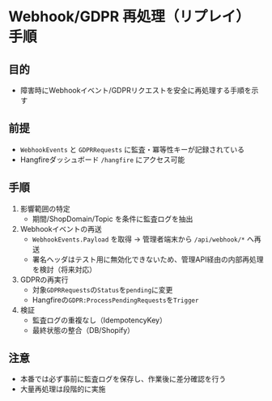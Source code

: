 # Webhook/GDPR 再処理（リプレイ）手順

## 目的
- 障害時にWebhookイベント/GDPRリクエストを安全に再処理する手順を示す

## 前提
- `WebhookEvents` と `GDPRRequests` に監査・冪等性キーが記録されている
- Hangfireダッシュボード `/hangfire` にアクセス可能

## 手順
1) 影響範囲の特定
   - 期間/ShopDomain/Topic を条件に監査ログを抽出
2) Webhookイベントの再送
   - `WebhookEvents.Payload` を取得 → 管理者端末から `/api/webhook/*` へ再送
   - 署名ヘッダはテスト用に無効化できないため、管理API経由の内部再処理を検討（将来対応）
3) GDPRの再実行
   - 対象`GDPRRequests`の`Status`を`pending`に変更
   - Hangfireの`GDPR:ProcessPendingRequests`を`Trigger`
4) 検証
   - 監査ログの重複なし（IdempotencyKey）
   - 最終状態の整合（DB/Shopify）

## 注意
- 本番では必ず事前に監査ログを保存し、作業後に差分確認を行う
- 大量再処理は段階的に実施








